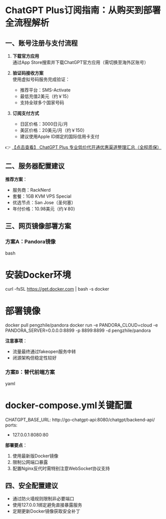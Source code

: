 # ChatGPT Plus订阅指南：从购买到部署全流程解析

## 一、账号注册与支付流程

1. **下载官方应用**  
   通过App Store搜索并下载ChatGPT官方应用（需切换至海外区账号）

2. **验证码接收方案**  
   使用虚拟号码服务完成验证：
   - 推荐平台：SMS-Activate
   - 最低充值2美元（约￥15）
   - 支持全球多个国家号码

3. **订阅支付方式**  
   - 日区价格：3000日元/月
   - 美区价格：20美元/月（约￥150）
   - 建议使用Apple ID绑定的国际信用卡支付

👉 [【点击查看】 ChatGPT Plus 专业低价代开通优惠渠道整理汇总（全程质保）](https://bit.ly/DaiKai)

## 二、服务器配置建议

**推荐方案**：  
- 服务商：RackNerd
- 套餐：1GB KVM VPS Special
- 优选节点：San Jose（圣何塞）
- 年付价格：10.98美元（约￥80）

## 三、网页镜像部署方案

### 方案A：Pandora镜像
bash
# 安装Docker环境
curl -fsSL https://get.docker.com | bash -s docker

# 部署镜像
docker pull pengzhile/pandora
docker run -e PANDORA_CLOUD=cloud -e PANDORA_SERVER=0.0.0.0:8899 -p 8899:8899 -d pengzhile/pandora

**注意事项**：
- 流量最终通过fakeopen服务中转
- 闭源架构但稳定性较好

### 方案B：替代前端方案
yaml
# docker-compose.yml关键配置
CHATGPT_BASE_URL: http://go-chatgpt-api:8080/chatgpt/backend-api/
ports:
  - 127.0.0.1:8080:80

**部署要点**：
1. 使用最新版Docker镜像
2. 限制公网端口暴露
3. 配置Nginx反代时需特别注意WebSocket协议支持

## 四、安全配置建议
- 通过防火墙规则限制非必要端口
- 使用127.0.0.1绑定避免直接暴露服务
- 定期更新Docker镜像获取安全补丁